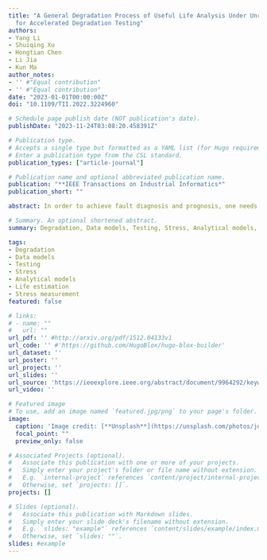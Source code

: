 ```yaml
---
title: "A General Degradation Process of Useful Life Analysis Under Unreliable Signals
  for Accelerated Degradation Testing"
authors:
- Yang Li
- Shuiqing Xu
- Hongtian Chen
- Li Jia
- Kun Ma
author_notes:
- '' #"Equal contribution"
- '' #"Equal contribution"
date: "2023-01-01T00:00:00Z"
doi: "10.1109/TII.2022.3224960"

# Schedule page publish date (NOT publication's date).
publishDate: "2023-11-24T03:08:20.458391Z"

# Publication type.
# Accepts a single type but formatted as a YAML list (for Hugo requirements).
# Enter a publication type from the CSL standard.
publication_types: ["article-journal"]

# Publication name and optional abbreviated publication name.
publication: "**IEEE Transactions on Industrial Informatics*"
publication_short: ""

abstract: In order to achieve fault diagnosis and prognosis, one needs a sufficient and valid life-cycle data. However, this requirement is difficult for current high-reliable manufacturing system. Good thing is that the technique of accelerated degradation testing can be used to address this issue. Bad thing is that it needs a reliable testing/measuring technique to build an accurate model for accelerated degradation testing. However, in practical applications, data acquisition is obtained by sensors or measurement devices, which cannot guarantee perfect working condition under the influence of external environment and stresses, resulting in unreliable signals. Furthermore, since traditional models require complex differentiation and cannot obtain analytical expressions when considering unreliable signals, traditional models rarely reflect well this situation. Motivated by these facts, an accurate model for the accelerated degradation testing is proposed in this study with considering the unreliable signals. Based on the proposed model, a closed-form expression for the useful life analysis is derived. The Metropolis–Hastings (M-H) sampling method is used to estimate the unknown parameters used in the proposed model. For illustration, the electrical connector dataset is analyzed with the proposed model and the traditional models. Comparing the obtained results, the proposed model is more accurate in the useful life analysis than the traditional accelerated degradation testing models by considering the unreliable signals.

# Summary. An optional shortened abstract.
summary: Degradation, Data models, Testing, Stress, Analytical models, Life estimation, Stress measurement.

tags:
- Degradation
- Data models
- Testing
- Stress
- Analytical models
- Life estimation
- Stress measurement
featured: false

# links:
# - name: ""
#   url: ""
url_pdf: '' #http://arxiv.org/pdf/1512.04133v1
url_code: '' #'https://github.com/HugoBlox/hugo-blox-builder'
url_dataset: ''
url_poster: ''
url_project: ''
url_slides: ''
url_source: 'https://ieeexplore.ieee.org/abstract/document/9964292/keywords#keywords'
url_video: ''

# Featured image
# To use, add an image named `featured.jpg/png` to your page's folder. 
image:
  caption: 'Image credit: [**Unsplash**](https://unsplash.com/photos/jdD8gXaTZsc)'
  focal_point: ""
  preview_only: false

# Associated Projects (optional).
#   Associate this publication with one or more of your projects.
#   Simply enter your project's folder or file name without extension.
#   E.g. `internal-project` references `content/project/internal-project/index.md`.
#   Otherwise, set `projects: []`.
projects: []

# Slides (optional).
#   Associate this publication with Markdown slides.
#   Simply enter your slide deck's filename without extension.
#   E.g. `slides: "example"` references `content/slides/example/index.md`.
#   Otherwise, set `slides: ""`.
slides: #example
---
```



<!---#先注释掉，用的时候再去掉注释
{{% callout note %}}
Click the *Cite* button above to demo the feature to enable visitors to import publication metadata into their reference management software.
{{% /callout %}}

{{% callout note %}}
Create your slides in Markdown - click the *Slides* button to check out the example.
{{% /callout %}}

Add the publication's **full text** or **supplementary notes** here. You can use rich formatting such as including [code, math, and images](https://docs.hugoblox.com/content/writing-markdown-latex/).
--->